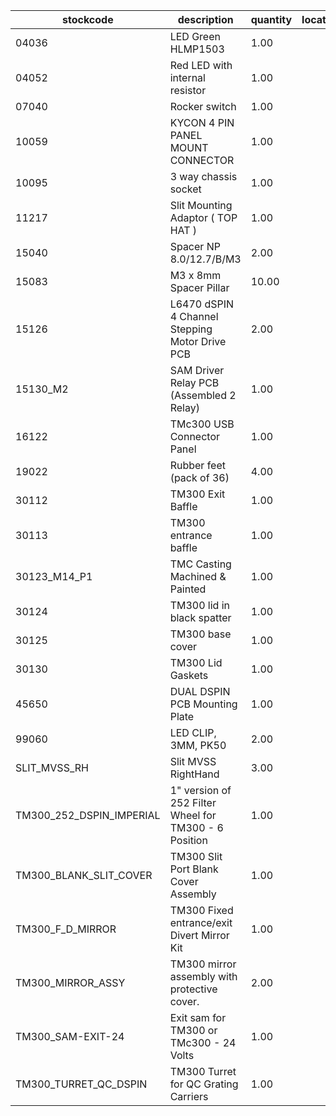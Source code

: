 |stockcode|description|quantity|location|
|---------|-----------|--------|--------|
|04036|LED Green HLMP1503|1.00||
|04052|Red LED with internal resistor|1.00||
|07040|Rocker switch|1.00||
|10059|KYCON 4 PIN PANEL MOUNT CONNECTOR|1.00||
|10095|3 way chassis socket|1.00||
|11217|Slit Mounting Adaptor ( TOP HAT )|1.00||
|15040|Spacer NP 8.0/12.7/B/M3|2.00||
|15083|M3 x 8mm Spacer Pillar|10.00||
|15126|L6470 dSPIN 4 Channel Stepping Motor Drive PCB|2.00||
|15130_M2|SAM Driver Relay PCB (Assembled 2 Relay)|1.00||
|16122|TMc300 USB Connector Panel|1.00||
|19022|Rubber feet (pack of 36)|4.00||
|30112|TM300 Exit Baffle|1.00||
|30113|TM300 entrance baffle|1.00||
|30123_M14_P1|TMC Casting Machined & Painted|1.00||
|30124|TM300 lid in black spatter|1.00||
|30125|TM300 base cover|1.00||
|30130|TM300 Lid Gaskets|1.00||
|45650|DUAL DSPIN PCB Mounting Plate|1.00||
|99060|LED CLIP, 3MM, PK50|2.00||
|SLIT_MVSS_RH|Slit MVSS RightHand|3.00||
|TM300_252_DSPIN_IMPERIAL|1" version of 252 Filter Wheel for TM300 - 6 Position|1.00||
|TM300_BLANK_SLIT_COVER|TM300 Slit Port Blank Cover Assembly|1.00||
|TM300_F_D_MIRROR|TM300 Fixed entrance/exit Divert Mirror Kit|1.00||
|TM300_MIRROR_ASSY|TM300 mirror assembly with protective cover.|2.00||
|TM300_SAM-EXIT-24|Exit sam for TM300 or TMc300 - 24 Volts|1.00||
|TM300_TURRET_QC_DSPIN|TM300 Turret for QC Grating Carriers|1.00||
